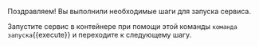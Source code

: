 Поздравляем! Вы выполнили необходимые шаги для запуска сервиса.

Запустите сервис в контейнере при помощи этой команды `команда запуска`{{execute}} и переходите к следующему шагу.